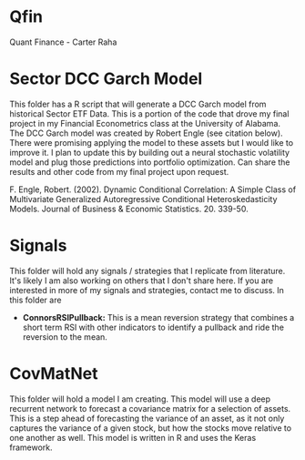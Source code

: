 # Qfin
Quant Finance - Carter Raha

# Sector DCC Garch Model
This folder has a R script that will generate a DCC Garch model from historical Sector ETF Data. This is a portion of the code that drove my final project in my Financial Econometrics class at the University of Alabama. The DCC Garch model was created by Robert Engle (see citation below). There were promising applying the model to these assets but I would like to improve it. I plan to update this by building out a neural stochastic volatility model and plug those predictions into portfolio optimization. Can share the results and other code from my final project upon request. 

F. Engle, Robert. (2002). Dynamic Conditional Correlation: A Simple Class of Multivariate Generalized Autoregressive Conditional Heteroskedasticity Models. Journal of Business & Economic Statistics. 20. 339-50. 

# Signals
This folder will hold any signals / strategies that I replicate from literature. It's likely I am also working on others that I don't share here. If you are interested in more of my signals and strategies, contact me to discuss.
In this folder are
* **ConnorsRSIPullback:** This is a mean reversion strategy that combines a short term RSI with other indicators to identify a pullback and ride the reversion to the mean.

# CovMatNet
This folder will hold a model I am creating. This model will use a deep recurrent network to forecast a covariance matrix for a selection of assets. This is a step ahead of forecasting the variance of an asset, as it not only captures the variance of a given stock, but how the stocks move relative to one another as well. This model is written in R and uses the Keras framework. 
